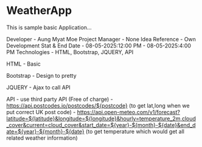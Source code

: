 # WeatherApp

This is sample basic Application...

Developer - Aung Myat Moe
Project Manager - None
Idea Reference - Own
Development Stat & End Date - 08-05-2025:12:00 PM - 08-05-2025:4:00 PM
Technologies - HTML, Bootstrap, JQUERY, API

HTML 
    - Basic

Bootstrap
    - Design to pretty

JQUERY
    - Ajax to call API

API
    - use third party API (Free of charge)
    - https://api.postcodes.io/postcodes/${postcode} (to get lat,long when we put correct UK post code)
    - https://api.open-meteo.com/v1/forecast?latitude=${latitude}&longitude=${longitude}&hourly=temperature_2m,cloud_cover&current=cloud_cover&start_date=${year}-${month}-${date}&end_date=${year}-${month}-${date} (to get temperature which would get all related weather information)

